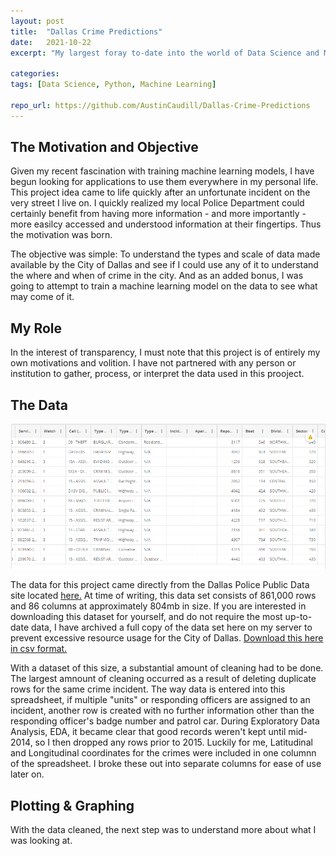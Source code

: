 ```yaml
---
layout: post
title:  "Dallas Crime Predictions"
date:   2021-10-22
excerpt: "My largest foray to-date into the world of Data Science and Machine Learning to answer real-world questions."

categories: 
tags: [Data Science, Python, Machine Learning]

repo_url: https://github.com/AustinCaudill/Dallas-Crime-Predictions
---
```

<h2>The Motivation and Objective</h2>
<p>Given my recent fascination with training machine learning models, I have begun looking for applications to use them everywhere in my personal life. This project idea came to life quickly after an unfortunate incident on the very street I live on. I quickly realized my local Police Department could certainly benefit from having more information - and more importantly - more easilcy accessed and understood information at their fingertips. Thus the motivation was born.

The objective was simple: To understand the types and scale of data made available by the City of Dallas and see if I could use any of it to understand the where and when of crime in the city. And as an added bonus, I was going to attempt to train a machine learning model on the data to see what may come of it.</p>
<h2>My Role</h2>
<p>In the interest of transparency, I must note that this project is of entirely my own motivations and volition. I have not partnered with any person or institution to gather, process, or interpret the data used in this prooject.</p>
<h2>The Data</h2>
<span class="image left"><img src="/media/datascience/data-source-preview.png"></span>
<p>The data for this project came directly from the Dallas Police Public Data site located <a href="https://www.dallasopendata.com/Public-Safety/Police-Incidents/qv6i-rri7" target="_new">here.</a> At time of writing, this data set consists of 861,000 rows and 86 columns at approximately 804mb in size. 
If you are interested in downloading this dataset for yourself, and do not require the most up-to-date data, I have archived a full copy of the data set here on my server to prevent excessive resource usage for the City of Dallas. <a href="datascience.thepetroguy.com/public/Police_Incidents.csv">Download this here in csv format.</a>
</p>
<p>With a dataset of this size, a substantial amount of cleaning had to be done. The largest amnount of cleaning occurred as a result of deleting duplicate rows for the same crime incident. The way data is entered into this spreadsheet, if multiple "units" or responding officers are assigned to an incident, another row is created with no further information other than the responding officer's badge number and patrol car. During Exploratory Data Analysis, EDA, it became clear that good records weren't kept until mid-2014, so I then dropped any rows prior to 2015. Luckily for me, Latitudinal and Longitudinal coordinates for the crimes were included in one columnn of the spreadsheet. I broke these out into separate columns for ease of use later on. 
</p>
<h2>Plotting & Graphing</h2>
<p>With the data cleaned, the next step was to understand more about what I was looking at. 
</p>